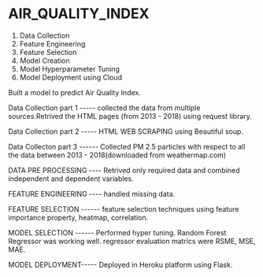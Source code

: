# AIR_QUALITY_INDEX
1.	Data Collection 
2.	Feature Engineering
3.	Feature Selection
4.	Model Creation
5.	Model Hyperparameter Tuning
6.	Model Deployment using Cloud

Built a model to predict Air Quality Index.

Data Collection part 1 ----- collected the data from multiple sources.Retrived the HTML pages (from 2013 - 2018) using request library.

Data Collection part 2 ----- HTML  WEB SCRAPING  using Beautiful soup.

Data Collecton part 3 ------ Collected PM 2.5 particles with respect to all the data between 2013 - 2018(downloaded from weathermap.com)

DATA PRE PROCESSING ----
Retrived only required data and combined independent and dependent variables.

FEATURE ENGINEERING ----
handled missing data.

FEATURE SELECTION ------
feature selection techniques using feature importance property, heatmap, correlation.


MODEL SELECTION ------
Performed hyper tuning.
Random Forest Regressor was working well.
regressor evaluation matrics were RSME, MSE, MAE.

MODEL DEPLOYMENT-----
Deployed in Heroku platform using Flask.


   
